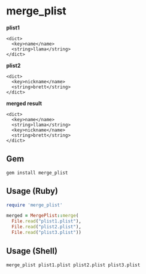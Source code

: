 merge_plist
====

__plist1__
```plist
<dict>
  <key>name</name>
  <string>llama</string>
</dict>
```
__plist2__
```plist
<dict>
  <key>nickname</name>
  <string>brett</string>
</dict>
```
__merged result__
```plist
<dict>
  <key>name</name>
  <string>llama</string>
  <key>nickname</name>
  <string>brett</string>
</dict>
```

Gem
----
```
gem install merge_plist
```

Usage (Ruby)
----
```ruby
require 'merge_plist'

merged = MergePlist::merge(
  File.read("plist1.plist"),
  File.read("plist2.plist"),
  File.read("plist3.plist"))
```

Usage (Shell)
----
```
merge_plist plist1.plist plist2.plist plist3.plist
```